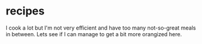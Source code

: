recipes
=======
I cook a lot but I'm not very efficient and have too many not-so-great meals in between. Lets see if I can manage to get a bit more orangized here.
